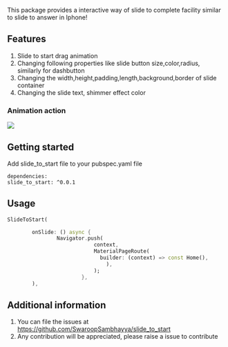 This package provides a interactive way of slide to complete facility similar to slide to answer in Iphone!

## Features

1. Slide to start drag animation
2. Changing following properties like slide button size,color,radius, similarly for dashbutton
3. Changing the width,height,padding,length,background,border of slide container
4. Changing the slide text, shimmer effect color

### Animation action

<img src="https://user-images.githubusercontent.com/31922733/217453740-3193b2a6-234c-4686-b637-adc181418def.gif">

## Getting started

Add slide_to_start file to your pubspec.yaml file

```
dependencies:
slide_to_start: ^0.0.1

```

## Usage

```dart
SlideToStart(

        onSlide: () async {
                Navigator.push(
                            context,
                            MaterialPageRoute(
                              builder: (context) => const Home(),
                                ),
                            );
                        },
        ),
```

## Additional information

1. You can file the issues at https://github.com/SwaroopSambhayya/slide_to_start
2. Any contribution will be appreciated, please raise a issue to contribute
